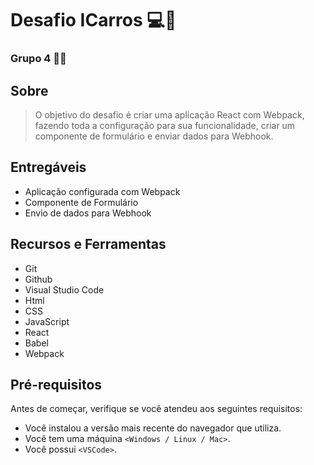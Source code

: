 # Desafio ICarros 💻🚀

### Grupo 4 👨‍💻
## Sobre

> O objetivo do desafio é criar uma aplicação React com Webpack, fazendo toda a configuração para sua funcionalidade, criar um componente de formulário e enviar dados para Webhook.

## Entregáveis

* Aplicação configurada com Webpack <br>
* Componente de Formulário <br>
* Envio de dados para Webhook<br>


## Recursos e Ferramentas 

* Git<br>
* Github<br>
* Visual Studio Code<br>
* Html<br>
* CSS<br>
* JavaScript
* React<br>
* Babel<br>
* Webpack

## Pré-requisitos

Antes de começar, verifique se você atendeu aos seguintes requisitos:
* Você instalou a versão mais recente do navegador que utiliza.
* Você tem uma máquina `<Windows / Linux / Mac>`. 
* Você possui `<VSCode>`.
